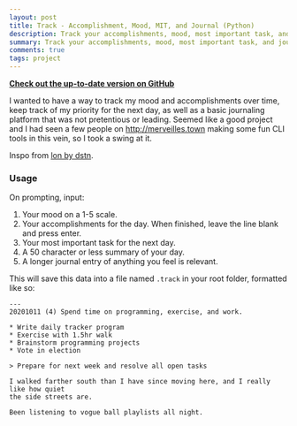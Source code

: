 ```yaml
---
layout: post
title: Track - Accomplishment, Mood, MIT, and Journal (Python)
description: Track your accomplishments, mood, most important task, and journal entries over time in a simple CLI Python program.
summary: Track your accomplishments, mood, most important task, and journal entries over time in a simple CLI Python program.
comments: true
tags: project
---
```


[**Check out the up-to-date version on GitHub**](https://github.com/milofultz/track)

I wanted to have a way to track my mood and accomplishments over time, keep track of my priority for the next day, as well as a basic journaling platform that was not pretentious or leading. Seemed like a good project and I had seen a few people on <http://merveilles.town> making some fun CLI tools in this vein, so I took a swing at it.

Inspo from [lon by dstn](https://github.com/0xdstn/lon).

### Usage

On prompting, input:

1. Your mood on a 1-5 scale.
1. Your accomplishments for the day. When finished, leave the line blank and press enter.
1. Your most important task for the next day.
1. A 50 character or less summary of your day.
1. A longer journal entry of anything you feel is relevant.

This will save this data into a file named `.track` in your root folder, formatted like so:

```
---
20201011 (4) Spend time on programming, exercise, and work.

* Write daily tracker program
* Exercise with 1.5hr walk
* Brainstorm programming projects
* Vote in election

> Prepare for next week and resolve all open tasks

I walked farther south than I have since moving here, and I really like how quiet
the side streets are.

Been listening to vogue ball playlists all night.

```

<!-- - _202XXXXX: Update format_ -->